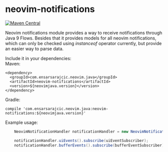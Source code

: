 # neovim-notifications

[![Maven Central](https://maven-badges.herokuapp.com/maven-central/com.ensarsarajcic.neovim.java/neovim-notifications/badge.svg)](https://maven-badges.herokuapp.com/maven-central/com.ensarsarajcic.neovim.java/neovim-notifications)

Neovim notifications module provides a way to receive notifications through Java 9 Flows. Besides that it provides models for all neovim notifications,
which can only be checked using *instanceof* operator currently, but provide an easier way to parse data.

Include it in your dependencies:  
Maven:  
```
<dependency>
  <groupId>com.ensarsarajcic.neovim.java</groupId>
  <artifactId>neovim-notifications</artifactId>
  <version>${neovimjava.version}</version>
</dependency>
```
Gradle:  
```
compile 'com.ensarsarajcic.neovim.java:neovim-notifications:${neovimjava.version}'
```

Example usage:
```java
    NeovimNotificationHandler notificationHandler = new NeovimNotificationHandler(streamer);

    notificationHandler.uiEvents().subscribe(uiEventSubscriber);
    notificationHandler.bufferEvents().subscribe(bufferEventSubscriber);
```
